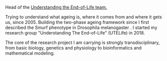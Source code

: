 Head of the <a href = "https://michaelrera.github.io/" target="_blank">Understanding the End-of-Life team.</a> 

<p>Trying to understand what ageing is, where it comes from and where it gets us, since 2005. Building the two-phase ageing framework since I first described the Smurf phenotype in Drosophila melanogaster . I started my research group "Understanding The End-of-Life" (UTELife) in 2018.

<p>The core of the research project I am carrying is strongly transdisciplinary, from basic biology, genetics and physiology to bioinformatics and mathematical modeling.